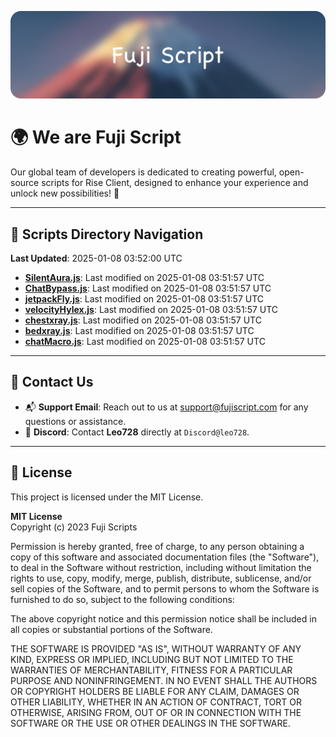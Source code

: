 ![Banner](.github/b.webp)

# 🌍 **We are Fuji Script**

Our global team of developers is dedicated to creating powerful, open-source scripts for Rise Client, designed to enhance your experience and unlock new possibilities! 🌟

---
<!-- SCRIPTS_NAVIGATION_START -->
## 📂 **Scripts Directory Navigation**

**Last Updated**: 2025-01-08 03:52:00 UTC

- **[SilentAura.js](scripts/SilentAura.js)**: Last modified on 2025-01-08 03:51:57 UTC
- **[ChatBypass.js](scripts/ChatBypass.js)**: Last modified on 2025-01-08 03:51:57 UTC
- **[jetpackFly.js](scripts/jetpackFly.js)**: Last modified on 2025-01-08 03:51:57 UTC
- **[velocityHylex.js](scripts/velocityHylex.js)**: Last modified on 2025-01-08 03:51:57 UTC
- **[chestxray.js](scripts/chestxray.js)**: Last modified on 2025-01-08 03:51:57 UTC
- **[bedxray.js](scripts/bedxray.js)**: Last modified on 2025-01-08 03:51:57 UTC
- **[chatMacro.js](scripts/chatMacro.js)**: Last modified on 2025-01-08 03:51:57 UTC

<!-- SCRIPTS_NAVIGATION_END -->

---

## 💬 **Contact Us**  
- 📬 **Support Email**: Reach out to us at [support@fujiscript.com](mailto:support@fujiscript.com) for any questions or assistance.  
- 💬 **Discord**: Contact **Leo728** directly at `Discord@leo728`.

---

## 📜 **License**

This project is licensed under the MIT License.  

**MIT License**  
Copyright (c) 2023 Fuji Scripts  

Permission is hereby granted, free of charge, to any person obtaining a copy of this software and associated documentation files (the "Software"), to deal in the Software without restriction, including without limitation the rights to use, copy, modify, merge, publish, distribute, sublicense, and/or sell copies of the Software, and to permit persons to whom the Software is furnished to do so, subject to the following conditions:  

The above copyright notice and this permission notice shall be included in all copies or substantial portions of the Software.  

THE SOFTWARE IS PROVIDED "AS IS", WITHOUT WARRANTY OF ANY KIND, EXPRESS OR IMPLIED, INCLUDING BUT NOT LIMITED TO THE WARRANTIES OF MERCHANTABILITY, FITNESS FOR A PARTICULAR PURPOSE AND NONINFRINGEMENT. IN NO EVENT SHALL THE AUTHORS OR COPYRIGHT HOLDERS BE LIABLE FOR ANY CLAIM, DAMAGES OR OTHER LIABILITY, WHETHER IN AN ACTION OF CONTRACT, TORT OR OTHERWISE, ARISING FROM, OUT OF OR IN CONNECTION WITH THE SOFTWARE OR THE USE OR OTHER DEALINGS IN THE SOFTWARE.  
